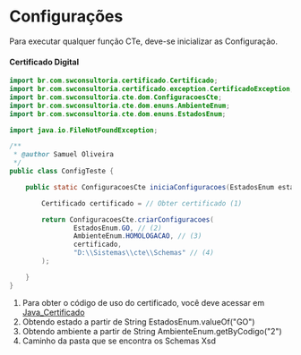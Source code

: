# Configurações

Para executar qualquer função CTe, deve-se inicializar as Configuração.

#### Certificado Digital

```java
import br.com.swconsultoria.certificado.Certificado;
import br.com.swconsultoria.certificado.exception.CertificadoException;
import br.com.swconsultoria.cte.dom.ConfiguracoesCte;
import br.com.swconsultoria.cte.dom.enuns.AmbienteEnum;
import br.com.swconsultoria.cte.dom.enuns.EstadosEnum;

import java.io.FileNotFoundException;

/**
 * @author Samuel Oliveira
 */
public class ConfigTeste {

    public static ConfiguracoesCte iniciaConfiguracoes(EstadosEnum estado, AmbienteEnum ambiente) throws CertificadoException, FileNotFoundException {

        Certificado certificado = // Obter certificado (1)

        return ConfiguracoesCte.criarConfiguracoes(
                EstadosEnum.GO, // (2)
                AmbienteEnum.HOMOLOGACAO, // (3)
                certificado, 
                "D:\\Sistemas\\cte\\Schemas" // (4)
        );

    }
}
```

1.  Para obter o código de uso do certificado, você deve acessar em [Java_Certificado](/certificado/index)
2.  Obtendo estado a partir de String EstadosEnum.valueOf("GO")
3.  Obtendo ambiente a partir de String AmbienteEnum.getByCodigo("2")
4.  Caminho da pasta que se encontra os Schemas Xsd





